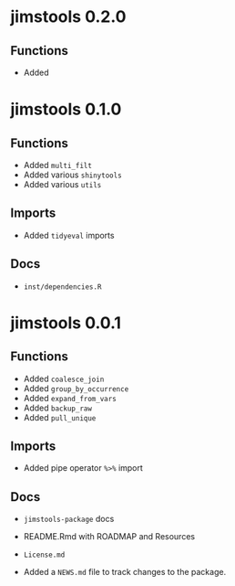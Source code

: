 # jimstools 0.2.0

## Functions

* Added 


# jimstools 0.1.0

## Functions

* Added `multi_filt`
* Added various `shinytools`
* Added various `utils`

## Imports

* Added `tidyeval` imports

## Docs

* `inst/dependencies.R`

# jimstools 0.0.1

## Functions

* Added `coalesce_join`
* Added `group_by_occurrence`
* Added `expand_from_vars`
* Added `backup_raw`
* Added `pull_unique`

## Imports

* Added pipe operator `%>%` import

## Docs

* `jimstools-package` docs
* README.Rmd with ROADMAP and Resources
* `License.md`

* Added a `NEWS.md` file to track changes to the package.
